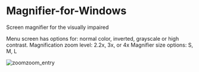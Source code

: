 # Magnifier-for-Windows

Screen magnifier for the visually impaired

Menu screen has options for: normal color, inverted, grayscale or high contrast.
Magnification zoom level: 2.2x, 3x, or 4x
Magnifier size options: S, M, L

![zoomzoom_entry](https://user-images.githubusercontent.com/18354549/107129311-659c3680-6879-11eb-9321-f0ca657144e4.PNG)
